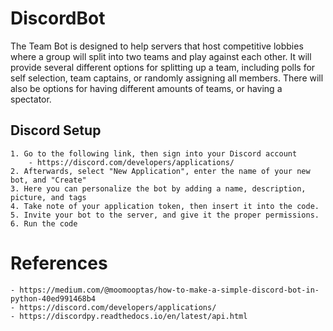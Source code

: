 # DiscordBot

The Team Bot is designed to help servers that host competitive lobbies where a group will
split into two teams and play against each other. It will provide several different options
for splitting up a team, including polls for self selection, team captains, or randomly
assigning all members. There will also be options for having different amounts of teams, or
having a spectator.

## Discord Setup

    1. Go to the following link, then sign into your Discord account
        - https://discord.com/developers/applications/
    2. Afterwards, select "New Application", enter the name of your new bot, and "Create"
    3. Here you can personalize the bot by adding a name, description, picture, and tags
    4. Take note of your application token, then insert it into the code.
    5. Invite your bot to the server, and give it the proper permissions.
    6. Run the code

# References

    - https://medium.com/@moomooptas/how-to-make-a-simple-discord-bot-in-python-40ed991468b4
    - https://discord.com/developers/applications/
    - https://discordpy.readthedocs.io/en/latest/api.html